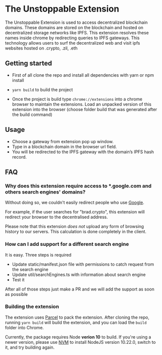 # The Unstoppable Extension

The Unstoppable Extension is used to access decentralized blockchain domains. These domains are stored on the blockchain and hosted on decentralized storage networks like IPFS. This extension resolves these names inside chrome by redirecting queries to IPFS gateways. This technology allows users to surf the decentralized web and visit ipfs websites hosted on .crypto, .zil, .eth 

## Getting started
 * First of all clone the repo and install all dependencies with yarn or npm install
 
 * ```yarn build``` to build the project
 
 * Once the project is build type ```chrome://extensions``` into a chrome browser to maintain the extensions. Load an unpacked version of this extension into the browser (choose folder build that was generated after the build command) 


## Usage
 * Choose a gateway from extension pop up window.
 * Type in a blockchain domain in the browser url field.
 * You will be redirected to the IPFS gateway with the domain’s IPFS hash record. 

## FAQ

### Why does this extension require access to *.google.com and others search engines' domains?

Without doing so, we couldn't easily redirect people who use [Google](https://digg.com/video/tech-ceos-testified-before-congress-and-things-got-awkward).

For example, if the user searches for "brad.crypto", this extension will redirect your browser to the decentralised address.

Please note that this extension *does not* upload any form of browsing history to our servers. This calculation is done completely in the client.

### How can I add support for a different search engine

It is easy. Three steps is required
 * Update static/manifest.json file with permissions to catch request from the search engine
 * Update util/searchEngines.ts with information about search engine
 * Test it

After all of those steps just make a PR and we will add the support as soon as possible

### Building the extension

The extension uses [Parcel](https://parceljs.org/) to pack the extension. After cloning the repo, running `yarn build` will build the extension, and you can load the `build` folder into Chrome.

Currently, the package requires Node **verion 10** to build. If you're using a newer version, please use [NVM](https://github.com/nvm-sh/nvm) to install NodeJS version 10.22.0, switch to it, and try building again.
